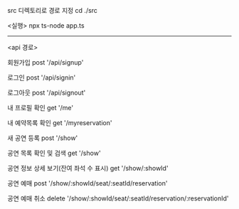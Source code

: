 src 디렉토리로 경로 지정
cd ./src

<실행>
npx ts-node app.ts

---

<api 경로>

회원가입
post '/api/signup'

로그인
post '/api/signin'

로그아웃
post '/api/signout'

내 프로필 확인
get '/me'

내 예약목록 확인
get '/myreservation'

새 공연 등록
post '/show'

공연 목록 확인 및 검색
get '/show'

공연 정보 상세 보기(잔여 좌석 수 표시)
get '/show/:showId'

공연 예매
post '/show/:showId/seat/:seatId/reservation'

공연 예매 취소
delete '/show/:showId/seat/:seatId/reservation/:reservationId'
